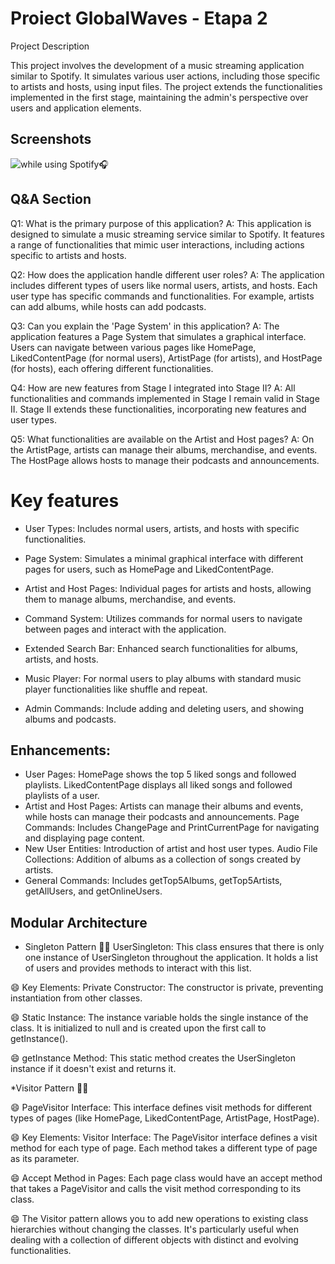 
# Proiect GlobalWaves  - Etapa 2

Project Description

This project involves the development of a music streaming application similar to Spotify. It simulates various user actions, including those specific to artists and hosts, using input files. The project extends the functionalities implemented in the first stage, maintaining the admin's perspective over users and application elements.



## Screenshots

![while using Spotify🎧](https://www.bing.com/images/search?view=detailV2&ccid=EtWmX1Cy&id=BFD4EAA506613BE0BDE8BA9482DCBB591C8A5A95&thid=OIP.EtWmX1Cy1bgGC6tZKVjrowHaHa&mediaurl=https%3a%2f%2fi.pinimg.com%2f736x%2fe1%2f6a%2fb9%2fe16ab971bf9b33654bfaf7e6d8e10cf0.jpg&cdnurl=https%3a%2f%2fth.bing.com%2fth%2fid%2fR.12d5a65f50b2d5b8060bab592958eba3%3frik%3dlVqKHFm73IKUug%26pid%3dImgRaw%26r%3d0&exph=720&expw=720&q=Music+Memes&simid=608033753309580487&FORM=IRPRST&ck=A1B732A70DDFE6BA588A928D52866838&selectedIndex=61&itb=0&ajaxhist=0&ajaxserp=0)


## Q&A Section

Q1: What is the primary purpose of this application?
A: This application is designed to simulate a music streaming service similar to Spotify. It features a range of functionalities that mimic user interactions, including actions specific to artists and hosts.

Q2: How does the application handle different user roles?
A: The application includes different types of users like normal users, artists, and hosts. Each user type has specific commands and functionalities. For example, artists can add albums, while hosts can add podcasts.

Q3: Can you explain the 'Page System' in this application?
A: The application features a Page System that simulates a graphical interface. Users can navigate between various pages like HomePage, LikedContentPage (for normal users), ArtistPage (for artists), and HostPage (for hosts), each offering different functionalities.

Q4: How are new features from Stage I integrated into Stage II?
A: All functionalities and commands implemented in Stage I remain valid in Stage II. Stage II extends these functionalities, incorporating new features and user types.

Q5: What functionalities are available on the Artist and Host pages?
A: On the ArtistPage, artists can manage their albums, merchandise, and events. The HostPage allows hosts to manage their podcasts and announcements.


# Key features

- User Types: Includes normal users, artists, and hosts with specific functionalities.

- Page System: Simulates a minimal graphical interface with different pages for users, such as HomePage and LikedContentPage.

- Artist and Host Pages: Individual pages for artists and hosts, allowing them to manage albums, merchandise, and events.

- Command System: Utilizes commands for normal users to navigate between pages and interact with the application.

- Extended Search Bar: Enhanced search functionalities for albums, artists, and hosts.

- Music Player: For normal users to play albums with standard music player functionalities like shuffle and repeat.

- Admin Commands: Include adding and deleting users, and showing albums and podcasts.


## Enhancements:
- User Pages: HomePage shows the top 5 liked songs and followed playlists. LikedContentPage displays all liked songs and followed playlists of a user.
- Artist and Host Pages: Artists can manage their albums and events, while hosts can manage their podcasts and announcements.
Page Commands: Includes ChangePage and PrintCurrentPage for navigating and displaying page content.
- New User Entities: Introduction of artist and host user types.
Audio File Collections: Addition of albums as a collection of songs created by artists.
- General Commands: Includes getTop5Albums, getTop5Artists, getAllUsers, and getOnlineUsers.
##  Modular Architecture

* Singleton Pattern 🙎‍♀️
UserSingleton: This class ensures that there is only one instance of UserSingleton throughout the application. It holds a list of users and provides methods to interact with this list.

😄 Key Elements:
Private Constructor: The constructor is private, preventing instantiation from other classes.

😄 Static Instance: The instance variable holds the single instance of the class. It is initialized to null and is created upon the first call to getInstance().

😄 getInstance Method: This static method creates the UserSingleton instance if it doesn't exist and returns it.

*Visitor Pattern 👯‍♂️

😄 PageVisitor Interface: This interface defines visit methods for different types of pages (like HomePage, LikedContentPage, ArtistPage, HostPage).

😄 Key Elements:
Visitor Interface: The PageVisitor interface defines a visit method for each type of page. Each method takes a different type of page as its parameter.

😄 Accept Method in Pages: Each page class would have an accept method that takes a PageVisitor and calls the visit method corresponding to its class.

😄 The Visitor pattern allows you to add new operations to existing class hierarchies without changing the classes. It's particularly useful when dealing with a collection of different objects with distinct and evolving functionalities.

